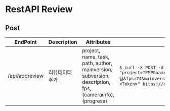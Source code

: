 
# RestAPI Review

## Post

| EndPoint | Description | Attributes | Use case |
| --- | --- | --- | --- |
| /api/addreview | 리뷰데이터 추가 | project, name, task, path, author, mainversion, subversion, description, fps, (camerainfo), (progress) | `$ curl -X POST -d "project=TEMP&name=SS_0010&task=comp&path=test.mov&description=3팀&fps=24&mainversion=1&sebversion=1" -H "Authorization: Basic <Token>" https://csi.lazypic.org/api/addreview` |